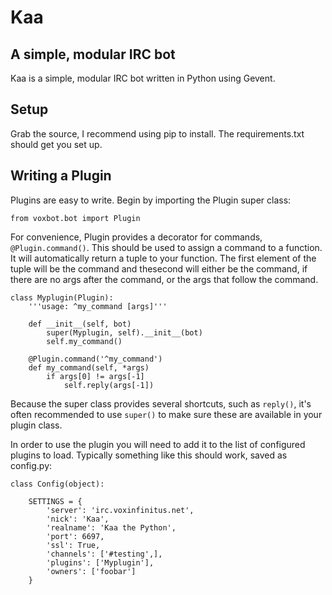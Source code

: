 Kaa
===
A simple, modular IRC bot
-------------------------
Kaa is a simple, modular IRC bot written in Python using Gevent.

Setup
-----
Grab the source, I recommend using pip to install. The requirements.txt should 
get you set up.

Writing a Plugin
----------------
Plugins are easy to write. Begin by importing the Plugin super class:

`from voxbot.bot import Plugin`

For convenience, Plugin provides a decorator for commands, `@Plugin.command()`.
This should be used to assign a command to a function. It will automatically
return a tuple to your function. The first element of the tuple will be the 
command and thesecond will either be the command, if there are no args after 
the command, or the args that follow the command.


    class Myplugin(Plugin):
        '''usage: ^my_command [args]'''
        
        def __init__(self, bot)
            super(Myplugin, self).__init__(bot)
            self.my_command()
            
        @Plugin.command('^my_command')
        def my_command(self, *args)
            if args[0] != args[-1]
                self.reply(args[-1])


Because the super class provides several shortcuts, such as `reply()`, it's 
often recommended to use `super()` to make sure these are available in your
plugin class.

In order to use the plugin you will need to add it to the list of configured
plugins to load. Typically something like this should work, saved as config.py:

    class Config(object):
    
        SETTINGS = {
            'server': 'irc.voxinfinitus.net', 
            'nick': 'Kaa', 
            'realname': 'Kaa the Python', 
            'port': 6697, 
            'ssl': True, 
            'channels': ['#testing',],
            'plugins': ['Myplugin'],
            'owners': ['foobar']
        }
